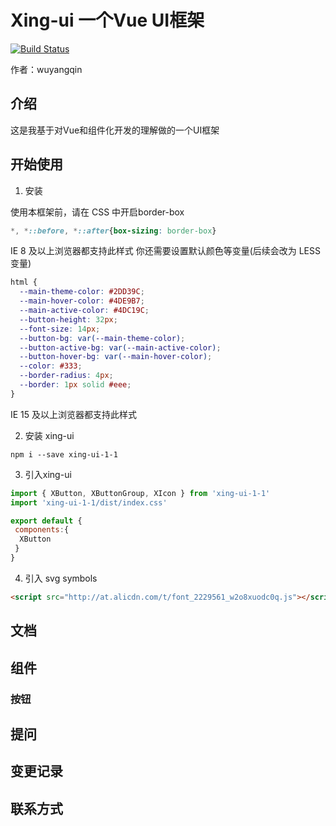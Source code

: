 # Xing-ui 一个Vue UI框架

[![Build Status](https://travis-ci.org/wuyangqin/xing-ui.svg?branch=master)](https://travis-ci.org/wuyangqin/xing-ui)

作者：wuyangqin

## 介绍
这是我基于对Vue和组件化开发的理解做的一个UI框架

## 开始使用
1. 安装

使用本框架前，请在 CSS 中开启border-box
```css
*, *::before, *::after{box-sizing: border-box}
```
IE 8 及以上浏览器都支持此样式
你还需要设置默认颜色等变量(后续会改为 LESS 变量)
```CSS
html {
  --main-theme-color: #2DD39C;
  --main-hover-color: #4DE9B7;
  --main-active-color: #4DC19C;
  --button-height: 32px;
  --font-size: 14px;
  --button-bg: var(--main-theme-color);
  --button-active-bg: var(--main-active-color);
  --button-hover-bg: var(--main-hover-color);
  --color: #333;
  --border-radius: 4px;
  --border: 1px solid #eee;
}
```
IE 15 及以上浏览器都支持此样式

2. 安装 xing-ui
```
npm i --save xing-ui-1-1
```

3. 引入xing-ui
```js
import { XButton, XButtonGroup, XIcon } from 'xing-ui-1-1'
import 'xing-ui-1-1/dist/index.css'

export default {
 components:{
  XButton
 }
}
```
4. 引入 svg symbols
```html
<script src="http://at.alicdn.com/t/font_2229561_w2o8xuodc0q.js"></script>
```

## 文档

## 组件
### 按钮

## 提问

## 变更记录

## 联系方式

